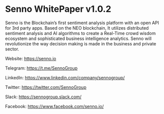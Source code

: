 # Senno WhitePaper v1.0.2
Senno is the Blockchain’s first sentiment analysis platform with an open API for 3rd party apps. Based on the NEO blockchain, It utilizes distributed sentiment analysis and AI algorithms to create a Real-Time crowd wisdom ecosystem and sophisticated business intelligence analytics. Senno will revolutionize the way decision making is made in the business and private sector. 

Website:  https://senno.io

Telegram: https://t.me/SennoGroup

LinkedIn: https://www.linkedin.com/company/sennogroup/ 

Twitter:  https://twitter.com/SennoGroup 

Slack:    https://sennogroup.slack.com/ 

Facebook: https://www.facebook.com/senno.io/
